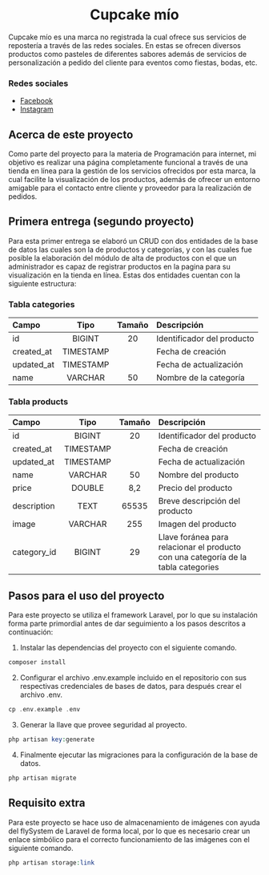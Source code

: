 <center> <h1>Cupcake mío</h1> </center>

Cupcake mío es una marca no registrada la cual ofrece sus servicios de repostería a través de las redes sociales.
En estas se ofrecen diversos productos como pasteles de diferentes sabores además de servicios de personalización a pedido del cliente
para eventos como fiestas, bodas, etc.

### Redes sociales
- [Facebook](https://www.facebook.com/cupcakemio)
- [Instagram](https://www.instagram.com/cupcakemio/)

## Acerca de este proyecto
Como parte del proyecto para la materia de Programación para internet, mi objetivo es realizar una página completamente funcional a través de una tienda en línea para la gestión de los servicios ofrecidos por esta marca, la cual facilite la visualización de los productos, además de ofrecer un entorno amigable para el contacto entre cliente y proveedor para la realización de pedidos.

## Primera entrega (segundo proyecto)
Para esta primer entrega se elaboró un CRUD con dos entidades de la base de datos las cuales son la de productos y categorías, y con las cuales fue posible la elaboración del módulo de alta de productos con el que un administrador es capaz de registrar productos en la pagina para su visualización en la tienda en línea.
Estas dos entidades cuentan con la siguiente estructura:

### Tabla categories
| Campo      |    Tipo    |  Tamaño | Descripción |
|:-----------|:----------:|:-------:|:------------|
| id         | BIGINT     | 20      | Identificador del producto |
| created_at | TIMESTAMP  |         | Fecha de creación |
| updated_at | TIMESTAMP  |         | Fecha de actualización |
| name       | VARCHAR    | 50      | Nombre de la categoría |

### Tabla products
| Campo      |    Tipo    |  Tamaño | Descripción |
|:-----------|:----------:|:-------:|:------------|
| id         | BIGINT     | 20      | Identificador del producto |
| created_at | TIMESTAMP  |         | Fecha de creación |
| updated_at | TIMESTAMP  |         | Fecha de actualización |
| name       | VARCHAR    | 50      | Nombre del producto |
| price      | DOUBLE     | 8,2     | Precio del producto |
| description| TEXT       | 65535   | Breve descripción del producto |
| image      | VARCHAR    | 255     | Imagen del producto |
| category_id| BIGINT     | 29      | Llave foránea para relacionar el producto con una categoría de la tabla categories |

## Pasos para el uso del proyecto
Para este proyecto se utiliza el framework Laravel, por lo que su instalación forma parte primordial antes de dar seguimiento a los pasos descritos a continuación:

1. Instalar las dependencias del proyecto con el siguiente comando.

```php
composer install
```

2. Configurar el archivo .env.example incluido en el repositorio con sus respectivas credenciales de bases de datos, para después crear el archivo .env.

```php
cp .env.example .env
```

3. Generar la llave que provee seguridad al proyecto.

```php
php artisan key:generate
```

4. Finalmente ejecutar las migraciones para la configuración de la base de datos.

```php
php artisan migrate 
```

## Requisito extra
Para este proyecto se hace uso de almacenamiento de imágenes con ayuda del flySystem de Laravel de forma local, por lo que es necesario crear un enlace simbólico para el correcto funcionamiento de las imágenes con el siguiente comando.

```php
php artisan storage:link
```
